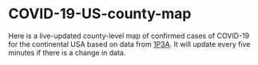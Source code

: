 # COVID-19-US-county-map

Here is a live-updated county-level map of confirmed cases of COVID-19 for the continental USA based on data from [1P3A](https://coronavirus.1point3acres.com/en). It will update every five minutes if there is a change in data.
